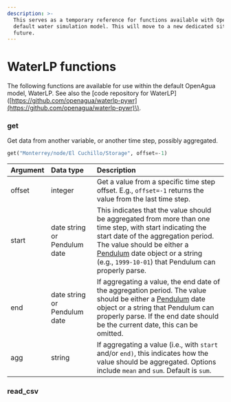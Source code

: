 ```yaml
---
description: >-
  This serves as a temporary reference for functions available with OpenAgua's
  default water simulation model. This will move to a new dedicated site in the
  future.
---
```


# WaterLP functions

The following functions are available for use within the default OpenAgua model, WaterLP. See also the \[code repository for WaterLP\]\([https://github.com/openagua/waterlp-pywr](https://github.com/openagua/waterlp-pywr)\).

### get

Get data from another variable, or another time step, possibly aggregated.

```python
get("Monterrey/node/El Cuchillo/Storage", offset=-1)
```

| Argument | Data type | Description |
| :--- | :--- | :--- |
| offset | integer | Get a value from a specific time step offset. E.g., `offset=-1` returns the value from the last time step. |
| start | date string  or Pendulum date | This indicates that the value should be aggregated from more than one time step, with start indicating the start date of the aggregation period. The value should be either a [Pendulum](https://pendulum.eustace.io/) date object or a string \(e.g., `1999-10-01`\) that Pendulum can properly parse. |
| end | date string or Pendulum date | If aggregating a value, the end date of the aggregation period. The value should be either a [Pendulum](https://pendulum.eustace.io/) date object or a string that Pendulum can properly parse. If the end date should be the current date, this can be omitted. |
| agg | string | If aggregating a value \(i.e., with `start` and/or `end)`, this indicates how the value should be aggregated. Options include `mean` and `sum`. Default is `sum`. |

### read\_csv

